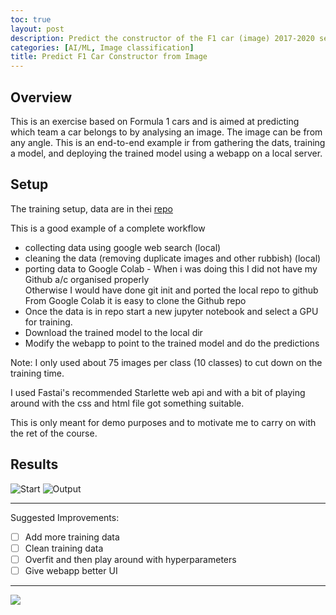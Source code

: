 ```yaml
---
toc: true
layout: post
description: Predict the constructor of the F1 car (image) 2017-2020 season
categories: [AI/ML, Image classification]
title: Predict F1 Car Constructor from Image
---
```


## Overview  

This is an exercise based on Formula 1 cars and is  aimed at predicting which team a car belongs to by analysing an image. The image can be from any angle. This is an end-to-end example ir from gathering the dats, training a model, and deploying the trained model using a webapp on a local server.

## Setup  

The training setup, data are in thei [repo](https://github.com/DexterDSilva/f1cars-detector)

This is a good example of a complete workflow
  - collecting data using google web search (local) 
  - cleaning the data (removing duplicate images and other rubbish) (local) 
  - porting data to Google Colab - When i was doing this I did not have my Github a/c organised properly  
  Otherwise I would have done git init and ported the local repo to github  
  From Google Colab it is easy to clone the Github repo 
  - Once the data is in repo start a new jupyter notebook and select a GPU for training.  
  - Download the trained model to the local dir  
  - Modify the webapp to point to the trained model and do the predictions
  
Note: I only used about 75 images per class (10 classes) to cut down on the training time.

I used Fastai's recommended Starlette web api and with a bit of playing around with the css and html file got something suitable.

This is only meant for demo purposes and to motivate me to carry on with the ret of the course.

## Results  

![]({{"/"|relative_url}}/images/f1carpred-fp-1.png "Start")
![]({{"/"|relative_url}}/images/f1carpred-fp-3.png "Output")

---

Suggested Improvements:
 - [ ] Add more training data
 - [ ] Clean training data 
 - [ ] Overfit and then play around with hyperparameters
 - [ ] Give webapp better UI

---

![]({{"/"|relative_url}}/images/onpointai_logo.gif)
